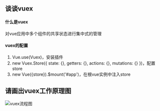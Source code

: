 ## 谈谈vuex

#### 什么是vuex

对vue应用中多个组件的共享状态进行集中式的管理

#### vuex的配置

1. Vue.use(Vuex)，安装插件
2. new Vuex.Store({ state: {}, getters: {}, actions: {}, mutations: {} })，配置store
3. new Vue({store}).$mount('#app')，在根vue实例中注入store

## 请画出vuex工作原理图

![vuex流程图](D:\1026\1026-4\day07-vuex\vuex流程图.jpg)